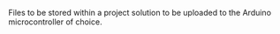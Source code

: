 Files to be stored within a project solution to be uploaded to the Arduino microcontroller of choice.
